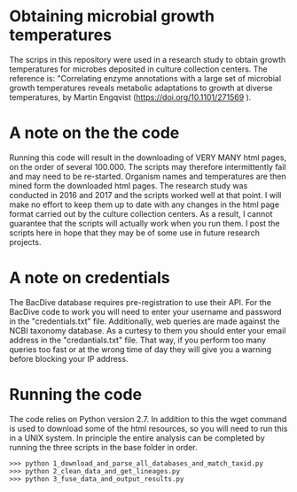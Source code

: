 # Obtaining microbial growth temperatures
The scrips in this repository were used in a research study to obtain growth temperatures for microbes deposited in culture collection centers. The reference is:
"Correlating enzyme annotations with a large set of microbial growth temperatures reveals metabolic adaptations to growth at diverse temperatures, by Martin Engqvist (https://doi.org/10.1101/271569 ).

# A note on the the code
Running this code will result in the downloading of VERY MANY html pages, on the order of several 100.000. The scripts may therefore intermittently fail and may need to be re-started. Organism names and temperatures are then mined form the downloaded html pages. The research study was conducted in 2016 and 2017 and the scripts worked well at that point. I will make no effort to keep them up to date with any changes in the html page format carried out by the culture collection centers. As a result, I cannot guarantee that the scripts will actually work when you run them. I post the scripts here in hope that they may be of some use in future research projects.

# A note on credentials
The BacDive database requires pre-registration to use their API. For the BacDive code to work you will need to enter your username and password in the "credentials.txt" file. Additionally, web queries are made against the NCBI taxonomy database. As a curtesy to them you should enter your email address in the "credantials.txt" file. That way, if you perform too many queries too fast or at the wrong time of day they will give you a warning before blocking your IP address.

# Running the code
The code relies on Python version 2.7. In addition to this the wget command is used to download some of the html resources, so you will need to run this in a UNIX system. In principle the entire analysis can be completed by running the three scripts in the base folder in order.

```
>>> python 1_download_and_parse_all_databases_and_match_taxid.py
>>> python 2_clean_data_and_get_lineages.py
>>> python 3_fuse_data_and_output_results.py
```
